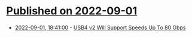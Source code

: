 # [Published on 2022-09-01](index.md)

* [2022-09-01, 18:41:00](https://it.slashdot.org/story/22/09/01/1823241/usb4-v2-will-support-speeds-up-to-80-gbps?utm_source=rss1.0mainlinkanon&utm_medium=feed) - [USB4 v2 Will Support Speeds Up To 80 Gbps](https://it.slashdot.org/story/22/09/01/1823241/usb4-v2-will-support-speeds-up-to-80-gbps?utm_source=rss1.0mainlinkanon&utm_medium=feed)
